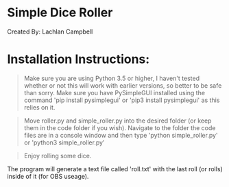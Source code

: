 # Simple Dice Roller
 
Created By: Lachlan Campbell

# Installation Instructions:

> Make sure you are using Python 3.5 or higher, I haven't tested whether or not this will work with earlier versions, so better to be safe than sorry. 
> Make sure you have PySimpleGUI installed using the command 'pip install pysimplegui' or 'pip3 install pysimplegui' as this relies on it.

> Move roller.py and simple_roller.py into the desired folder (or keep them in the code folder if you wish).
> Navigate to the folder the code files are in a console window and then type 'python simple_roller.py' or 'python3 simple_roller.py'

> Enjoy rolling some dice.

The program will generate a text file called 'roll.txt' with the last roll (or rolls) inside of it (for OBS useage).